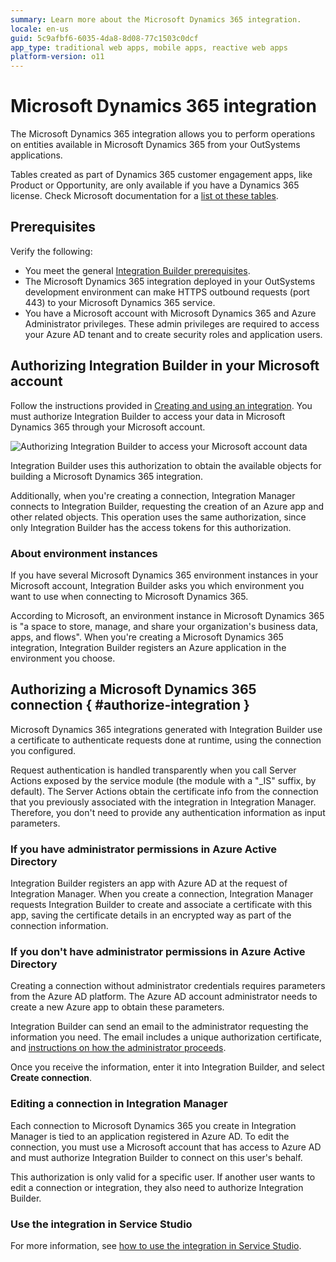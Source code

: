 ```yaml
---
summary: Learn more about the Microsoft Dynamics 365 integration.
locale: en-us
guid: 5c9afbf6-6035-4da8-8d08-77c1503c0dcf
app_type: traditional web apps, mobile apps, reactive web apps
platform-version: o11
---
```


# Microsoft Dynamics 365 integration

The Microsoft Dynamics 365 integration allows you to perform operations on entities available in Microsoft Dynamics 365 from your OutSystems applications.

<div class="info" markdown="1">

Tables created as part of Dynamics 365 customer engagement apps, like Product or Opportunity, are only available if you have a Dynamics 365 license. Check Microsoft documentation for a [list ot these tables](https://docs.microsoft.com/en-us/powerapps/maker/data-platform/data-platform-complex-entities#complex-tables-installed-with-dynamics-365-apps).

</div>

## Prerequisites

Verify the following:

* You meet the general [Integration Builder prerequisites](../set-up.md#prerequisites).
* The Microsoft Dynamics 365 integration deployed in your OutSystems development environment can make HTTPS outbound requests (port 443) to your Microsoft Dynamics 365 service.
* You have a Microsoft account with Microsoft Dynamics 365 and Azure Administrator privileges. These admin privileges are required to access your Azure AD tenant and to create security roles and application users.

## Authorizing Integration Builder in your Microsoft account

Follow the instructions provided in [Creating and using an integration](../use.md#create-use). You must authorize Integration Builder to access your data in Microsoft Dynamics 365 through your Microsoft account.

![Authorizing Integration Builder to access your Microsoft account data](images/ms-authorization-1.png)

Integration Builder uses this authorization to obtain the available objects for building a Microsoft Dynamics 365 integration.

Additionally, when you're creating a connection, Integration Manager connects to Integration Builder, requesting the creation of an Azure app and other related objects. This operation uses the same authorization, since only Integration Builder has the access tokens for this authorization.

### About environment instances

If you have several Microsoft Dynamics 365 environment instances in your Microsoft account, Integration Builder asks you which environment you want to use when connecting to Microsoft Dynamics 365.

According to Microsoft, an environment instance in Microsoft Dynamics 365 is "a space to store, manage, and share your organization's business data, apps, and flows". When you're creating a Microsoft Dynamics 365 integration, Integration Builder registers an Azure application in the environment you choose.

## Authorizing a Microsoft Dynamics 365 connection { #authorize-integration }

Microsoft Dynamics 365 integrations generated with Integration Builder use a certificate to authenticate requests done at runtime, using the connection you configured.

Request authentication is handled transparently when you call Server Actions exposed by the service module (the module with a "_IS" suffix, by default). The Server Actions obtain the certificate info from the connection that you previously associated with the integration in Integration Manager. Therefore, you don't need to provide any authentication information as input parameters.

### If you have administrator permissions in Azure Active Directory

Integration Builder registers an app with Azure AD at the request of Integration Manager. When you create a connection, Integration Manager requests Integration Builder to create and associate a certificate with this app, saving the certificate details in an encrypted way as part of the connection information.

### If you don't have administrator permissions in Azure Active Directory

Creating a connection without administrator credentials requires parameters from the Azure AD platform. The Azure AD account administrator needs to create a new Azure app to obtain these parameters.

Integration Builder can send an email to the administrator requesting the information you need. The email includes a unique authorization certificate, and [instructions on how the administrator proceeds](how-register-ib-ms-sp-dv-d360.md).

Once you receive the information, enter it into Integration Builder, and select **Create connection**.

### Editing a connection in Integration Manager

Each connection to Microsoft Dynamics 365 you create in Integration Manager is tied to an application registered in Azure AD. To edit the connection, you must use a Microsoft account that has access to Azure AD and must authorize Integration Builder to connect on this user's behalf.

This authorization is only valid for a specific user. If another user wants to edit a connection or integration, they also need to authorize Integration Builder.

### Use the integration in Service Studio

For more information, see [how to use the integration in Service Studio](../use.md#use).

